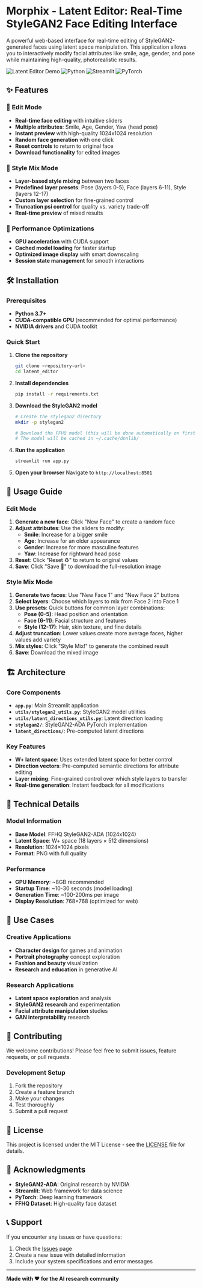 # Morphix - Latent Editor: Real-Time StyleGAN2 Face Editing Interface

A powerful web-based interface for real-time editing of StyleGAN2-generated faces using latent space manipulation. This application allows you to interactively modify facial attributes like smile, age, gender, and pose while maintaining high-quality, photorealistic results.

![Latent Editor Demo](https://img.shields.io/badge/Status-Ready%20for%20Release-green)
![Python](https://img.shields.io/badge/Python-3.7+-blue)
![Streamlit](https://img.shields.io/badge/Streamlit-1.47+-orange)
![PyTorch](https://img.shields.io/badge/PyTorch-2.7+-red)

## ✨ Features

### 🎨 **Edit Mode**
- **Real-time face editing** with intuitive sliders
- **Multiple attributes**: Smile, Age, Gender, Yaw (head pose)
- **Instant preview** with high-quality 1024x1024 resolution
- **Random face generation** with one click
- **Reset controls** to return to original face
- **Download functionality** for edited images

### 🔄 **Style Mix Mode**
- **Layer-based style mixing** between two faces
- **Predefined layer presets**: Pose (layers 0-5), Face (layers 6-11), Style (layers 12-17)
- **Custom layer selection** for fine-grained control
- **Truncation psi control** for quality vs. variety trade-off
- **Real-time preview** of mixed results

### 🚀 **Performance Optimizations**
- **GPU acceleration** with CUDA support
- **Cached model loading** for faster startup
- **Optimized image display** with smart downscaling
- **Session state management** for smooth interactions

## 🛠️ Installation

### Prerequisites
- **Python 3.7+**
- **CUDA-compatible GPU** (recommended for optimal performance)
- **NVIDIA drivers** and CUDA toolkit

### Quick Start

1. **Clone the repository**
   ```bash
   git clone <repository-url>
   cd latent_editor
   ```

2. **Install dependencies**
   ```bash
   pip install -r requirements.txt
   ```

3. **Download the StyleGAN2 model**
   ```bash
   # Create the stylegan2 directory
   mkdir -p stylegan2
   
   # Download the FFHQ model (this will be done automatically on first run)
   # The model will be cached in ~/.cache/dnnlib/
   ```

4. **Run the application**
   ```bash
   streamlit run app.py
   ```

5. **Open your browser**
   Navigate to `http://localhost:8501`

## 📖 Usage Guide

### Edit Mode
1. **Generate a new face**: Click "New Face" to create a random face
2. **Adjust attributes**: Use the sliders to modify:
   - **Smile**: Increase for a bigger smile
   - **Age**: Increase for an older appearance
   - **Gender**: Increase for more masculine features
   - **Yaw**: Increase for rightward head pose
3. **Reset**: Click "Reset ♻️" to return to original values
4. **Save**: Click "Save 💾" to download the full-resolution image

### Style Mix Mode
1. **Generate two faces**: Use "New Face 1" and "New Face 2" buttons
2. **Select layers**: Choose which layers to mix from Face 2 into Face 1
3. **Use presets**: Quick buttons for common layer combinations:
   - **Pose (0-5)**: Head position and orientation
   - **Face (6-11)**: Facial structure and features
   - **Style (12-17)**: Hair, skin texture, and fine details
4. **Adjust truncation**: Lower values create more average faces, higher values add variety
5. **Mix styles**: Click "Style Mix!" to generate the combined result
6. **Save**: Download the mixed image

## 🏗️ Architecture

### Core Components
- **`app.py`**: Main Streamlit application
- **`utils/stylegan2_utils.py`**: StyleGAN2 model utilities
- **`utils/latent_directions_utils.py`**: Latent direction loading
- **`stylegan2/`**: StyleGAN2-ADA PyTorch implementation
- **`latent_directions/`**: Pre-computed latent directions

### Key Features
- **W+ latent space**: Uses extended latent space for better control
- **Direction vectors**: Pre-computed semantic directions for attribute editing
- **Layer mixing**: Fine-grained control over which style layers to transfer
- **Real-time generation**: Instant feedback for all modifications

## 🔧 Technical Details

### Model Information
- **Base Model**: FFHQ StyleGAN2-ADA (1024x1024)
- **Latent Space**: W+ space (18 layers × 512 dimensions)
- **Resolution**: 1024×1024 pixels
- **Format**: PNG with full quality

### Performance
- **GPU Memory**: ~8GB recommended
- **Startup Time**: ~10-30 seconds (model loading)
- **Generation Time**: ~100-200ms per image
- **Display Resolution**: 768×768 (optimized for web)

## 🎯 Use Cases

### Creative Applications
- **Character design** for games and animation
- **Portrait photography** concept exploration
- **Fashion and beauty** visualization
- **Research and education** in generative AI

### Research Applications
- **Latent space exploration** and analysis
- **StyleGAN2 research** and experimentation
- **Facial attribute manipulation** studies
- **GAN interpretability** research

## 🤝 Contributing

We welcome contributions! Please feel free to submit issues, feature requests, or pull requests.

### Development Setup
1. Fork the repository
2. Create a feature branch
3. Make your changes
4. Test thoroughly
5. Submit a pull request

## 📄 License

This project is licensed under the MIT License - see the [LICENSE](LICENSE) file for details.

## 🙏 Acknowledgments

- **StyleGAN2-ADA**: Original research by NVIDIA
- **Streamlit**: Web framework for data science
- **PyTorch**: Deep learning framework
- **FFHQ Dataset**: High-quality face dataset

## 📞 Support

If you encounter any issues or have questions:
1. Check the [Issues](https://github.com/your-repo/issues) page
2. Create a new issue with detailed information
3. Include your system specifications and error messages

---

**Made with ❤️ for the AI research community** 
